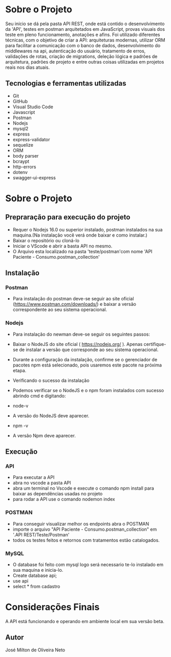 # Sobre o Projeto

Seu início se dá pela pasta API REST, onde está contido o desenvolvimento da 'API', testes em postman arquitetados em JavaScript, provas visuais dos teste em pleno funcionamento, anotações e afins.
Foi utilizado diferentes técnicas, com o objetivo de criar a API: arquiteturas modernas, utilizar ORM para facilitar a comunicação com o banco de dados, desenvolvimento do middlewares na api, autenticação do usuário, tratamento de erros, validações de rotas, criação de migrations, deleção lógica e padrões de arquitetura, padrões de projeto e entre outras coisas utilizadas em projetos reais nos dias atuais. 


## Tecnologias e ferramentas utilizadas
- Git 
- GitHub
- Visual Studio Code
- Javascript
- Postman
- Nodejs
- mysql2
- express
- express-validator
- sequelize
- ORM
- body parser
- bcraypt
- http-errors
- dotenv
- swagger-ui-express

# Sobre o Projeto

## Prepraração para execução do projeto

- Requer o Nodejs 16.0 ou superior instalado, postman instalados na sua maquina.(Na instalação você verá onde baixar e como instalar.)
- Baixar o repositório ou cloná-lo
- Iniciar o VScode e abrir a basta API no mesmo. 
- O Arquivo esta localizado na pasta 'teste/postman'com nome 'API Paciente - Consumo.postman_collection'



## Instalação

### Postman
- Para instalação do postman deve-se seguir ao site oficial (https://www.postman.com/downloads/) e baixar a versão correspondente ao seu sistema operacional.

### Nodejs
- Para instalação do newman deve-se seguir os seguintes passos:

- Baixar o NodeJS do site oficial ( https://nodejs.org/ ). Apenas certifique-se de instalar a versão que corresponde ao seu sistema operacional. 
- Durante a configuração da instalação, confirme se o gerenciador de pacotes npm está selecionado, pois usaremos este pacote na próxima etapa.

- Verificando o sucesso da instalação
- Podemos verificar se o NodeJS e o npm foram instalados com sucesso abrindo cmd e digitando:

- node-v

- A versão do NodeJS deve aparecer.

- npm -v

- A versão Npm deve aparecer.


## Execução


### API

- Para executar a API
- abra no vscode a pasta API
- abra um terminal no Vscode e execute o comando npm install para baixar as dependências usadas no projeto
- para rodar a API use o comando nodemon index

### POSTMAN

- Para conseguir visualizar melhor os endpoints abra o POSTMAN
- importe o arquivo "API Paciente - Consumo.postman_collection" em '.API REST/Teste/Postman'
- todos os testes feitos e retornos com tratamentos estão catalogados.

### MySQL

- O database foi feito com mysql logo será necessario te-lo instalado em sua maquina e inicia-lo.
- Create database api;
- use api
- select * from cadastro




# Considerações Finais

A API está funcionando e operando em ambiente local em sua versão beta.


## Autor

José Milton de Oliveira Neto